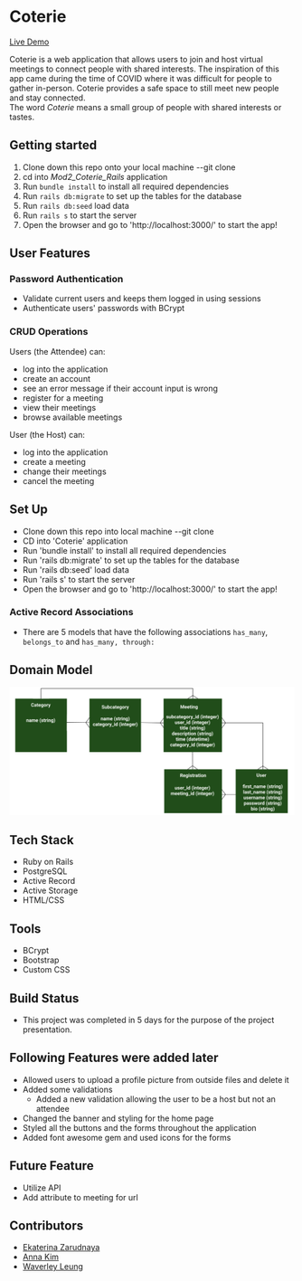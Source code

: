 # Coterie
[Live Demo](https://coterie-rails-app.herokuapp.com/)  

Coterie is a web application that allows users to join and host virtual meetings to connect people with shared interests.
The inspiration of this app came during the time of COVID where it was difficult for people to gather in-person. Coterie provides a safe space to still meet new people and stay connected.  
The word *Coterie* means a small group of people with shared interests or tastes.

## Getting started
1. Clone down this repo onto your local machine --git clone
2. cd into *Mod2_Coterie_Rails* application
3. Run ```bundle install``` to install all required dependencies
4. Run ```rails db:migrate``` to set up the tables for the database
5. Run ```rails db:seed``` load data
6. Run ```rails s``` to start the server
7. Open the browser and go to 'http://localhost:3000/' to start the app!

## User Features

### Password Authentication
 * Validate current users and keeps them logged in using sessions
 * Authenticate users' passwords with BCrypt

### CRUD Operations
 Users (the Attendee) can:
  * log into the application
  * create an account
  * see an error message if their account input is wrong
  * register for a meeting
  * view their meetings
  * browse available meetings

 User (the Host) can:
  * log into the application
  * create a meeting
  * change their meetings
  * cancel the meeting
  
## Set Up
 * Clone down this repo into local machine --git clone <git repository>
 * CD into 'Coterie' application
 * Run 'bundle install' to install all required dependencies
 * Run 'rails db:migrate' to set up the tables for the database
 * Run 'rails db:seed' load data
 * Run 'rails s' to start the server
 * Open the browser and go to 'http://localhost:3000/' to start the app!

### Active Record Associations
 * There are 5 models that have the following associations ```has_many```, ```belongs_to``` and ```has_many, through: ```

## Domain Model
<img src='./image/Coterie_ERD.png'> </img>
 
## Tech Stack
 * Ruby on Rails
 * PostgreSQL
 * Active Record
 * Active Storage
 * HTML/CSS

## Tools
 * BCrypt
 * Bootstrap
 * Custom CSS

## Build Status
 * This project was completed in 5 days for the purpose of the project presentation.

## Following Features were added later
 * Allowed users to upload a profile picture from outside files and delete it
 * Added some validations
    * Added a new validation allowing the user to be a host but not an attendee
 * Changed the banner and styling for the home page
 * Styled all the buttons and the forms throughout the application
 * Added font awesome gem and used icons for the forms

## Future Feature
 * Utilize API
 * Add attribute to meeting for url

## Contributors
 * [Ekaterina Zarudnaya](https://github.com/Elronia)
 * [Anna Kim](https://github.com/iannakim)
 * [Waverley Leung](https://github.com/wlcreate)
 

